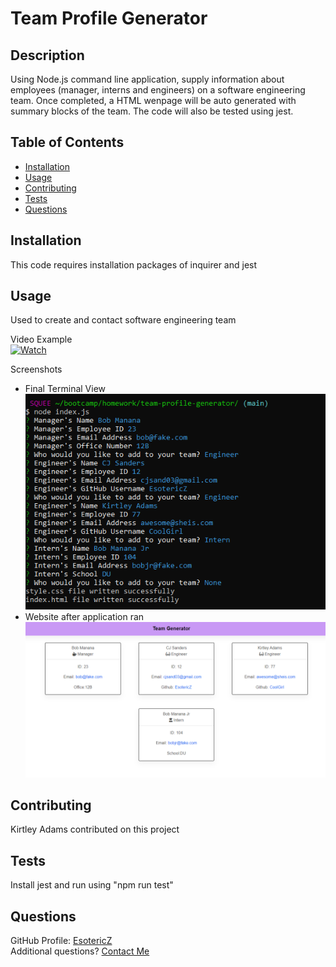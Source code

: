 # Team Profile Generator

## Description 
Using Node.js command line application, supply information about employees (manager, interns and engineers) on a software engineering team. Once completed, a HTML wenpage will be auto generated with summary blocks of the team. The code will also be tested using jest.

## Table of Contents
- [Installation](#Installation)
- [Usage](#Usage)
- [Contributing](#Contributing)
- [Tests](#Tests)
- [Questions](#Questions)

## Installation
This code requires installation packages of inquirer and jest
      
## Usage
Used to create and contact software engineering team

Video Example  
[![Watch](https://img.freepik.com/free-vector/video-player-interface-play-button-play-video_177006-355.jpg?size=626&ext=jpg)](https://watch.screencastify.com/v/MSRhzrJCqlGbFDTl6NJm)

Screenshots  
- Final Terminal View  
![Alt text](/images/terminal.png?raw=true "Terminal View")  
- Website after application ran  
![Alt text](/images/webpage.png?raw=true "Final View")
      
## Contributing 
Kirtley Adams contributed on this project

## Tests
Install jest and run using "npm run test"

## Questions
GitHub Profile: [EsotericZ](https://www.github.com/EsotericZ)  
Additional questions? [Contact Me](mailto:cjsand03@gmail.com)
